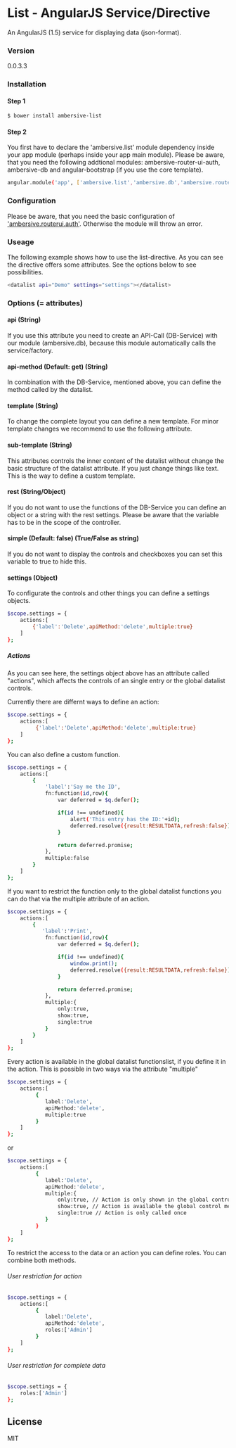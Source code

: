 # List - AngularJS Service/Directive

An AngularJS (1.5) service for displaying data (json-format).

### Version
0.0.3.3

### Installation

#### Step 1

```sh
$ bower install ambersive-list
```
#### Step 2
You first have to declare the 'ambersive.list' module dependency inside your app module (perhaps inside your app main module).
Please be aware, that you need the following addtional modules: ambersive-router-ui-auth, ambersive-db and angular-bootstrap (if you use the core template).

```sh
angular.module('app', ['ambersive.list','ambersive.db','ambersive.routerui.auth']);
```
### Configuration

Please be aware, that you need the basic configuration of ['ambersive.routerui.auth'](https://github.com/AMBERSIVE/AngularJS---AuthSrv). Otherwise the module will throw an error.

### Useage

The following example shows how to use the list-directive. As you can see the directive offers some attributes. See the options below to see possibilities.


```sh
<datalist api="Demo" settings="settings"></datalist>

```
### Options (= attributes)

#### api (String)

If you use this attribute you need to create an API-Call (DB-Service) with our module (ambersive.db), because this module automatically calls the service/factory.

#### api-method (Default: get) (String)

In combination with the DB-Service, mentioned above, you can define the method called by the datalist.

#### template (String)

To change the complete layout you can define a new template. For minor template changes we recommend to use the following attribute.

#### sub-template (String)

This attributes controls the inner content of the datalist without change the basic structure of the datalist attribute. If you just change things like text. This is the way to define a custom template.

#### rest (String/Object)

If you do not want to use the functions of the DB-Service you can define an object or a string with the rest settings.
Please be aware that the variable has to be in the scope of the controller.

#### simple (Default: false) (True/False as string)

If you do not want to display the controls and checkboxes you can set this variable to true to hide this.


#### settings (Object)

To configurate the controls and other things you can define a settings objects.

```sh
$scope.settings = {
    actions:[
        {'label':'Delete',apiMethod:'delete',multiple:true}
    ]
};
```

##### Actions

As you can see here, the settings object above has an attribute called "actions", which affects the controls of an single entry or the global datalist controls.

Currently there are differnt ways to define an action:

```sh
$scope.settings = {
    actions:[
         {'label':'Delete',apiMethod:'delete',multiple:true}
    ]
};
```

You can also define a custom function.

```sh
$scope.settings = {
    actions:[
        {
            'label':'Say me the ID',
            fn:function(id,row){
                var deferred = $q.defer();

                if(id !== undefined){
                    alert('This entry has the ID:'+id);
                    deferred.resolve({result:RESULTDATA,refresh:false});
                }

                return deferred.promise;
            },
            multiple:false
        }
    ]
};
```

If you want to restrict the function only to the global datalist functions you can do that via the multiple attribute of an action.

```sh
$scope.settings = {
    actions:[
        {
           'label':'Print',
            fn:function(id,row){
                var deferred = $q.defer();

                if(id !== undefined){
                    window.print();
                    deferred.resolve({result:RESULTDATA,refresh:false});
                }

                return deferred.promise;
            },
            multiple:{
                only:true,
                show:true,
                single:true
            }
        }
    ]
};
```

Every action is available in the global datalist functionslist, if you define it in the action. This is possible in two ways via the attribute "multiple"

```sh
$scope.settings = {
    actions:[
         {
            label:'Delete',
            apiMethod:'delete',
            multiple:true
         }
    ]
};
```

or


```sh
$scope.settings = {
    actions:[
         {
            label:'Delete',
            apiMethod:'delete',
            multiple:{
                only:true, // Action is only shown in the global control menu
                show:true, // Action is available the global control menu => long term version of the version above
                single:true // Action is only called once
            }
         }
    ]
};
```

To restrict the access to the data or an action you can define roles. You can combine both methods.

###### User restriction for action

```sh
$scope.settings = {
    actions:[
         {
            label:'Delete',
            apiMethod:'delete',
            roles:['Admin']
         }
    ]
};
```

###### User restriction for complete data

```sh
$scope.settings = {
    roles:['Admin']
};
```

License
----
MIT